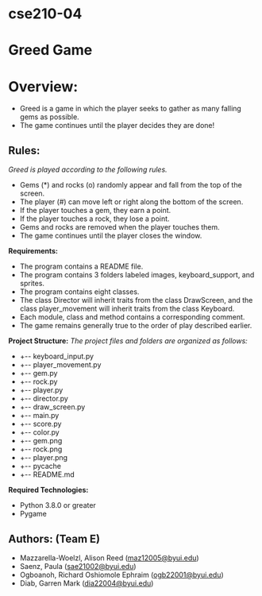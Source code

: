 # cse210-04
# Greed Game 
# **Overview:**

- Greed is a game in which the player seeks to gather as many falling gems as possible.
- The game continues until the player decides they are done!

## **Rules:**

_Greed is played according to the following rules._

- Gems (\*) and rocks (o) randomly appear and fall from the top of the screen.
- The player (#) can move left or right along the bottom of the screen.
- If the player touches a gem, they earn a point.
- If the player touches a rock, they lose a point.
- Gems and rocks are removed when the player touches them.
- The game continues until the player closes the window.

**Requirements:**

- The program contains a README file.
- The program contains 3 folders labeled images, keyboard_support, and sprites. 
- The program contains eight classes.
- The class Director will inherit traits from the class DrawScreen, and the class player_movement will inherit traits from the class Keyboard.
- Each module, class and method contains a corresponding comment.
- The game remains generally true to the order of play described earlier.

**Project Structure:**
_The project files and folders are organized as follows:_

- +-- keyboard_input.py 
- +-- player_movement.py 
- +-- gem.py 
- +-- rock.py 
- +-- player.py 
- +-- director.py 
- +-- draw_screen.py 
- +-- main.py 
- +-- score.py 
- +-- color.py 
- +-- gem.png
- +-- rock.png 
- +-- player.png
- +-- pycache
- +-- README.md 

**Required Technologies:**

- Python 3.8.0 or greater
- Pygame

## **Authors: (Team E)**

- Mazzarella-Woelzl, Alison Reed (maz12005@byui.edu)
- Saenz, Paula (sae21002@byui.edu)
- Ogboanoh, Richard Oshiomole Ephraim (ogb22001@byui.edu)
- Diab, Garren Mark (dia22004@byui.edu)
